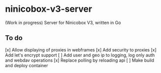 # ninicobox-v3-server
(Work in progress) Server for Ninicobox V3, written in Go

## To do

[x] Allow displaying of proxies in webframes
[x] Add security to proxies
[x] Add let's encrypt support
[ ] Add user and geo ip to logging, log only auth and webdav operations
[x] Replace polling by reloading api
[ ] Make build and deploy container
